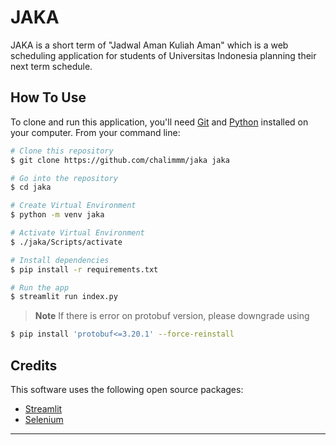 # JAKA
JAKA is a short term of "Jadwal Aman Kuliah Aman" which is a web scheduling application for students of Universitas Indonesia planning their next term schedule.

## How To Use

To clone and run this application, you'll need [Git](https://git-scm.com) and [Python](https://www.python.org/) installed on your computer. From your command line:

```bash
# Clone this repository
$ git clone https://github.com/chalimmm/jaka jaka

# Go into the repository
$ cd jaka

# Create Virtual Environment
$ python -m venv jaka

# Activate Virtual Environment
$ ./jaka/Scripts/activate

# Install dependencies
$ pip install -r requirements.txt

# Run the app
$ streamlit run index.py
```

> **Note**
> If there is error on protobuf version, please downgrade using
```bash
$ pip install 'protobuf<=3.20.1' --force-reinstall
```

## Credits

This software uses the following open source packages:

- [Streamlit](https://docs.streamlit.io/)
- [Selenium](https://www.selenium.dev/)

---
